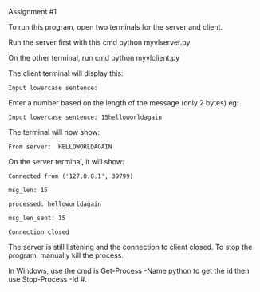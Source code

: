 Assignment #1

To run this program, open two terminals for the server and client.

Run the server first with this cmd python myvlserver.py

On the other terminal, run cmd python myvlclient.py

The client terminal will display this:

    Input lowercase sentence:

Enter a number based on the length of the message (only 2 bytes) eg:

    Input lowercase sentence: 15helloworldagain

The terminal will now show:

    From server:  HELLOWORLDAGAIN

On the server terminal, it will show:

    Connected from ('127.0.0.1', 39799)

    msg_len: 15

    processed: helloworldagain

    msg_len_sent: 15
    
    Connection closed

The server is still listening and the connection to client closed. To stop the program, manually kill the process.

In Windows, use the cmd is Get-Process -Name python to get the id then use Stop-Process -Id #.